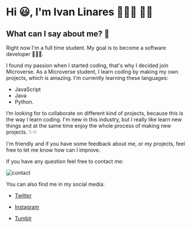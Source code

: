 # Hi 😃, I'm Ivan Linares 👨🏻‍💻 👋🏻


## What can I say about me? 🤔


Right now I'm a full time student. My goal is to become a software developer 👨🏻‍💻.

I found my passion when I started coding, that's why I decided join Microverse. As a Microverse student, I learn coding by making my own projects, which is amazing. I'm currently learning these languages:
- JavaScript 
- Java 
- Python.

I’m looking for to collaborate on different kind of projects, because this is the way I learn coding. I'm new in this industry, but I really like learn new things and at the same time enjoy the whole process of making new projects. ✨✨

I'm friendly and if you have some feedback about me, or my projects, feel free to let me know how can I improve. 

If you have any question feel free to contact me:  
 
![contact](https://user-images.githubusercontent.com/73128809/146063774-f7d57726-3f9d-4352-aeac-a554075dc406.png)

You can also find me in my social media: 

- <a href="https://twitter.com/ivangaona92">Twitter</a>

- <a href="https://www.instagram.com/ivan_gaona/?hl=es-la">Instagram</a>

- <a href="https://ivan-gaona.tumblr.com/">Tumblr</a>

